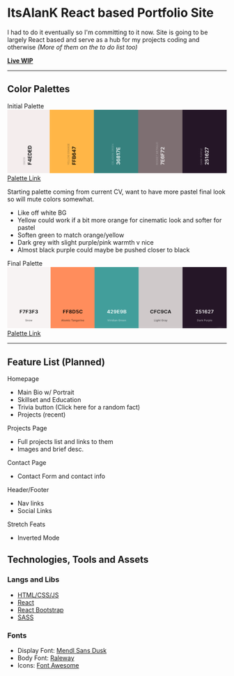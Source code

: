 # ItsAlanK React based Portfolio Site

I had to do it eventually so I'm committing to it now. Site is going to be largely React based and serve as a hub for my projects coding and otherwise _(More of them on the to do list too)_

[**Live WIP**](https://itsalank.github.io/portfolio-site/)

---

## Color Palettes

Initial Palette
![Coolors Color Palette](./docs/palette.png)
[Palette Link](https://coolors.co/f4eded-ffb647-36817e-7e6f72-251627)

Starting palette coming from current CV, want to have more pastel final look so will mute colors somewhat.

- Like off white BG
- Yellow could work if a bit more orange for cinematic look and softer for pastel
- Soften green to match orange/yellow
- Dark grey with slight purple/pink warmth v nice
- Almost black purple could maybe be pushed closer to black

Final Palette
![Coolors Color Palette](./docs/palette-final.png)
[Palette Link](https://coolors.co/f7f3f3-ff8d5c-429e9b-cfc9ca-251627)

---

## Feature List (Planned)

Homepage
- Main Bio w/ Portrait
- Skillset and Education
- Trivia button (Click here for a random fact)
- Projects (recent)

Projects Page
- Full projects list and links to them
- Images and brief desc.

Contact Page
- Contact Form and contact info

Header/Footer
- Nav links
- Social Links

Stretch Feats
- Inverted Mode


## Technologies, Tools and Assets

### Langs and Libs
- [HTML/CSS/JS](https://letmegooglethat.com/?q=What+is+html)
- [React](https://reactjs.org/)
- [React Bootstrap](https://react-bootstrap.github.io/)
- [SASS](https://sass-lang.com/)
### Fonts

- Display Font: [Mendl Sans Dusk](https://fonts.adobe.com/fonts/mendl-sans)
- Body Font: [Raleway](https://fonts.google.com/specimen/Raleway)
- Icons: [Font Awesome](https://fontawesome.com/v5/docs/web/use-with/react)
